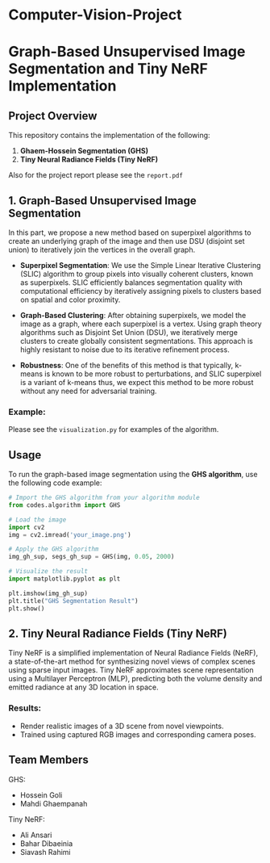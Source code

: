 
# Computer-Vision-Project

# Graph-Based Unsupervised Image Segmentation and Tiny NeRF Implementation

## Project Overview

This repository contains the implementation of the following:

1. **Ghaem-Hossein Segmentation (GHS)**
2. **Tiny Neural Radiance Fields (Tiny NeRF)**

Also for the project report please see the `report.pdf`

## 1. Graph-Based Unsupervised Image Segmentation

In this part, we propose a new method based on superpixel algorithms to create an underlying graph of the image and then use DSU (disjoint set union) to iteratively join the vertices in the overall graph.

- **Superpixel Segmentation**: We use the Simple Linear Iterative Clustering (SLIC) algorithm to group pixels into visually coherent clusters, known as superpixels. SLIC efficiently balances segmentation quality with computational efficiency by iteratively assigning pixels to clusters based on spatial and color proximity.
  
- **Graph-Based Clustering**: After obtaining superpixels, we model the image as a graph, where each superpixel is a vertex. Using graph theory algorithms such as Disjoint Set Union (DSU), we iteratively merge clusters to create globally consistent segmentations. This approach is highly resistant to noise due to its iterative refinement process.

- **Robustness**: One of the benefits of this method is that typically, k-means is known to be more robust to perturbations, and SLIC superpixel is a variant of k-means thus, we expect this method to be more robust without any need for adversarial training.

### Example:
Please see the ```visualization.py``` for examples of the algorithm.

## Usage

To run the graph-based image segmentation using the **GHS algorithm**, use the following code example:

```python
# Import the GHS algorithm from your algorithm module
from codes.algorithm import GHS

# Load the image
import cv2
img = cv2.imread('your_image.png')

# Apply the GHS algorithm
img_gh_sup, segs_gh_sup = GHS(img, 0.05, 2000)

# Visualize the result
import matplotlib.pyplot as plt

plt.imshow(img_gh_sup)
plt.title("GHS Segmentation Result")
plt.show()
```

## 2. Tiny Neural Radiance Fields (Tiny NeRF)

Tiny NeRF is a simplified implementation of Neural Radiance Fields (NeRF), a state-of-the-art method for synthesizing novel views of complex scenes using sparse input images. Tiny NeRF approximates scene representation using a Multilayer Perceptron (MLP), predicting both the volume density and emitted radiance at any 3D location in space.


### Results:
- Render realistic images of a 3D scene from novel viewpoints.
- Trained using captured RGB images and corresponding camera poses.
  

## Team Members

GHS:
- Hossein Goli
- Mahdi Ghaempanah

Tiny NeRF:
- Ali Ansari
- Bahar Dibaeinia
- Siavash Rahimi

